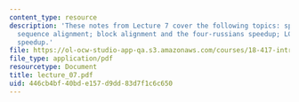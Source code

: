 ```yaml
---
content_type: resource
description: 'These notes from Lecture 7 cover the following topics: space-efficient
  sequence alignment; block alignment and the four-russians speedup; LCS and the four-russians
  speedup.'
file: https://ol-ocw-studio-app-qa.s3.amazonaws.com/courses/18-417-introduction-to-computational-molecular-biology-fall-2004/446cb4bf40bde157d9dd83d7f1c6c650_lecture_07.pdf
file_type: application/pdf
resourcetype: Document
title: lecture_07.pdf
uid: 446cb4bf-40bd-e157-d9dd-83d7f1c6c650
---
```

